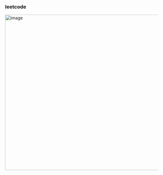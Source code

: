 ### leetcode 
<img width="512" height="512" alt="image" src="https://github.com/user-attachments/assets/ef17db1d-47b7-40ce-8981-9c0981e313cf" />
